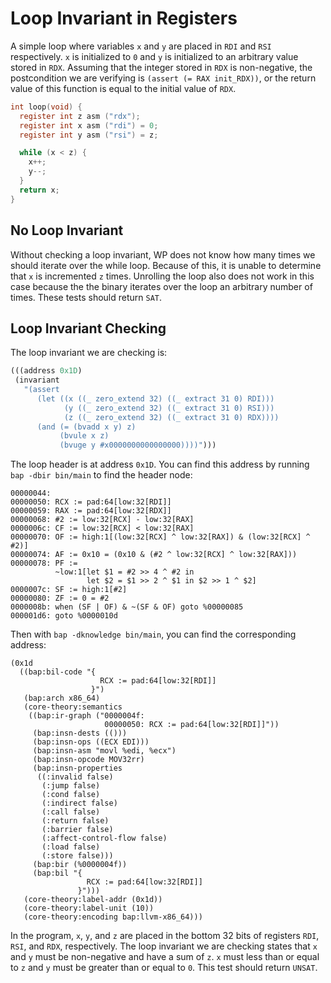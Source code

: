 # Loop Invariant in Registers

A simple loop where variables `x` and `y` are placed in `RDI` and `RSI`
respectively. `x` is initialized to `0` and `y` is initialized to an arbitrary
value stored in `RDX`. Assuming that the integer stored in `RDX` is
non-negative, the postcondition we are verifying is `(assert (= RAX init_RDX))`,
or the return value of this function is equal to the initial value of `RDX`.

```c
int loop(void) {
  register int z asm ("rdx");
  register int x asm ("rdi") = 0;
  register int y asm ("rsi") = z;

  while (x < z) {
    x++;
    y--;
  }
  return x;
}
```

## No Loop Invariant

Without checking a loop invariant, WP does not know how many times we should
iterate over the while loop. Because of this, it is unable to determine that
`x` is incremented `z` times. Unrolling the loop also does not work in this
case because the the binary iterates over the loop an arbitrary number of times.
These tests should return `SAT`.

## Loop Invariant Checking

The loop invariant we are checking is:

```lisp
(((address 0x1D)
 (invariant
   "(assert
      (let ((x ((_ zero_extend 32) ((_ extract 31 0) RDI)))
            (y ((_ zero_extend 32) ((_ extract 31 0) RSI)))
            (z ((_ zero_extend 32) ((_ extract 31 0) RDX))))
      (and (= (bvadd x y) z)
           (bvule x z)
           (bvuge y #x0000000000000000))))")))

```

The loop header is at address `0x1D`. You can find this address by running
`bap -dbir bin/main` to find the header node:

```
00000044:
00000050: RCX := pad:64[low:32[RDI]]
00000059: RAX := pad:64[low:32[RDX]]
00000068: #2 := low:32[RCX] - low:32[RAX]
0000006c: CF := low:32[RCX] < low:32[RAX]
00000070: OF := high:1[(low:32[RCX] ^ low:32[RAX]) & (low:32[RCX] ^ #2)]
00000074: AF := 0x10 = (0x10 & (#2 ^ low:32[RCX] ^ low:32[RAX]))
00000078: PF :=
          ~low:1[let $1 = #2 >> 4 ^ #2 in
                 let $2 = $1 >> 2 ^ $1 in $2 >> 1 ^ $2]
0000007c: SF := high:1[#2]
00000080: ZF := 0 = #2
0000008b: when (SF | OF) & ~(SF & OF) goto %00000085
000001d6: goto %0000010d
```

Then with `bap -dknowledge bin/main`, you can find the corresponding address:

```
(0x1d
  ((bap:bil-code "{
                    RCX := pad:64[low:32[RDI]]
                  }")
   (bap:arch x86_64)
   (core-theory:semantics
    ((bap:ir-graph ("0000004f:
                     00000050: RCX := pad:64[low:32[RDI]]"))
     (bap:insn-dests (()))
     (bap:insn-ops ((ECX EDI)))
     (bap:insn-asm "movl %edi, %ecx")
     (bap:insn-opcode MOV32rr)
     (bap:insn-properties
      ((:invalid false)
       (:jump false)
       (:cond false)
       (:indirect false)
       (:call false)
       (:return false)
       (:barrier false)
       (:affect-control-flow false)
       (:load false)
       (:store false)))
     (bap:bir (%0000004f))
     (bap:bil "{
                 RCX := pad:64[low:32[RDI]]
               }")))
   (core-theory:label-addr (0x1d))
   (core-theory:label-unit (10))
   (core-theory:encoding bap:llvm-x86_64)))
```

In the program, `x`, `y`, and `z` are placed in the bottom 32 bits of registers
`RDI`, `RSI`, and `RDX`, respectively. The loop invariant we are checking states
that `x` and `y` must be non-negative and have a sum of `z`. `x` must less than
or equal to `z` and `y` must be greater than or equal to `0`. This test should
return `UNSAT`.
